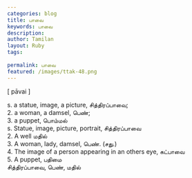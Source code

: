```yaml
---
categories: blog
title: பாவை
keywords: பாவை
description: 
author: Tamilan
layout: Ruby
tags: 
 
permalink: பாவை
featured: /images/ttak-48.png
---
```

  
[ pāvai ]  
  
s. a statue, image, a picture, சித்திரப்பாவை;  
2. a woman, a damsel, பெண்;  
3. a puppet, பொம்மல்  
s. Statue, image, picture, portrait, சித்திரப்பாவை  
2. A well மதில்  
3. A woman, lady, damsel, பெண். (சது.)  
4. The image of a person appearing in an others eye, கட்பாவை  
5. A puppet, பதிமை  
சித்திரப்பாவை, பெண், மதில்